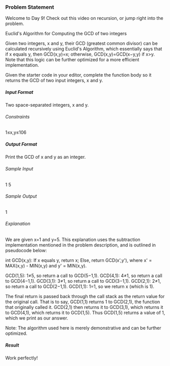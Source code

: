<h3>Problem Statement</h3>

Welcome to Day 9! Check out this video on recursion, or jump right into the problem.

Euclid's Algorithm for Computing the GCD of two integers

Given two integers, x and y, their GCD (greatest common divisor) can be calculated recursively using Euclid's Algorithm, which essentially says that if x equals y, then GCD(x,y)=x; otherwise, GCD(x,y)=GCD(x−y,y) if x>y. Note that this logic can be further optimized for a more efficient implementation.

Given the starter code in your editor, complete the function body so it returns the GCD of two input integers, x and y.

<h5>Input Format</h5>

Two space-separated integers, x and y.

<h6>Constraints </h6>

1≤x,y≤106

<h5>Output Format</h5>

Print the GCD of x and y as an integer.

<h6>Sample Input</h6>

1 5

<h6>Sample Output</h6>

1

<h6>Explanation</h6>

We are given x=1 and y=5. This explanation uses the subtraction implementation mentioned in the problem description, and is outlined in pseudocode below:

int GCD(x,y): 
    If x equals y, return x; 
    Else, return GCD(x',y'), where x' = MAX(x,y) - MIN(x,y) and y' = MIN(x,y).
    
GCD(1,5): 1≠5, so return a call to GCD(5−1,1). 
GCD(4,1): 4≠1, so return a call to GCD(4−1,1). 
GCD(3,1): 3≠1, so return a call to GCD(3−1,1). 
GCD(2,1): 2≠1, so return a call to GCD(2−1,1). 
GCD(1,1): 1=1, so we return x (which is 1).

The final return is passed back through the call stack as the return value for the original call. That is to say, GCD(1,1) returns 1 to GCD(2,1), the function that originally called it. GCD(2,1) then returns it to GCD(3,1), which returns it to GCD(4,1), which returns it to GCD(1,5). Thus GCD(1,5) returns a value of 1, which we print as our answer.

Note: The algorithm used here is merely demonstrative and can be further optimized.

<h5>Result</h5>

Work perfectly!